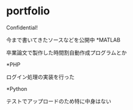 # portfolio
Confidential!

今まで書いてきたソースなどを公開中
*MATLAB

卒業論文で製作した時間割自動作成プログラムとか

*PHP

ログイン処理の実装を行った

*Python

テストでアップロードのため特に中身はない
